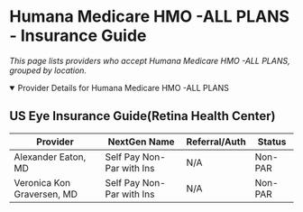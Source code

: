 # Humana Medicare HMO -ALL PLANS - Insurance Guide

*This page lists providers who accept Humana Medicare HMO -ALL PLANS, grouped by location.*

<details open><summary>Provider Details for Humana Medicare HMO -ALL PLANS</summary>

## US Eye Insurance Guide(Retina Health Center)

| Provider | NextGen Name | Referral/Auth | Status |
|----------|-------------|--------------|--------|
| Alexander Eaton, MD | Self Pay Non-Par with Ins | N/A | Non-PAR |
| Veronica Kon Graversen, MD | Self Pay Non-Par with Ins | N/A | Non-PAR |

</details>

